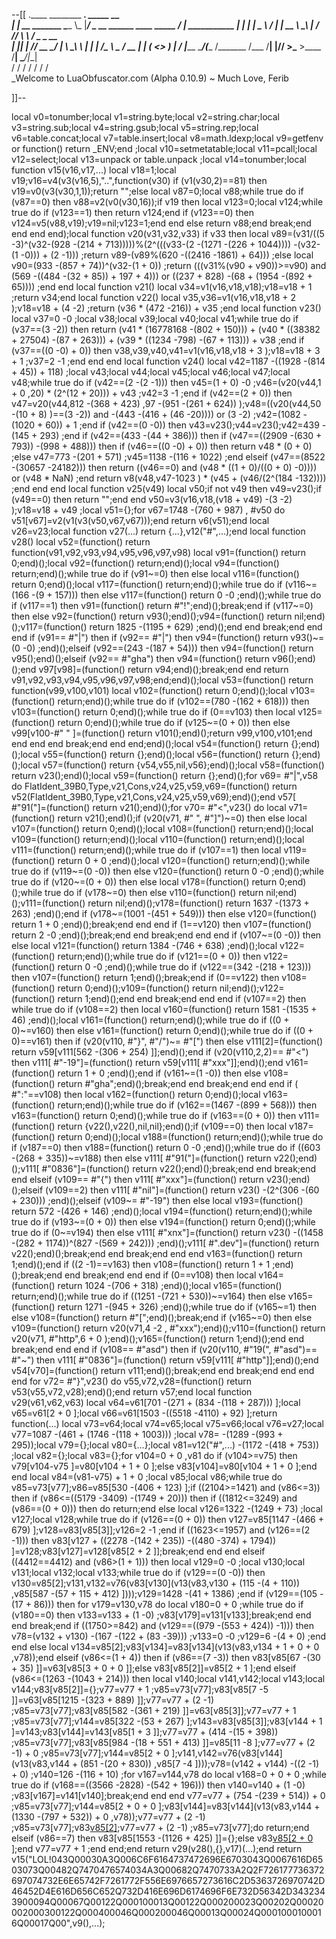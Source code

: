 --[[
 .____                  ________ ___.    _____                           __                
 |    |    __ _______   \_____  \\_ |___/ ____\_ __  ______ ____ _____ _/  |_  ___________ 
 |    |   |  |  \__  \   /   |   \| __ \   __\  |  \/  ___// ___\\__  \\   __\/  _ \_  __ \
 |    |___|  |  // __ \_/    |    \ \_\ \  | |  |  /\___ \\  \___ / __ \|  | (  <_> )  | \/
 |_______ \____/(____  /\_______  /___  /__| |____//____  >\___  >____  /__|  \____/|__|   
         \/          \/         \/    \/                \/     \/     \/                   
          \_Welcome to LuaObfuscator.com   (Alpha 0.10.9) ~  Much Love, Ferib 

]]--

local v0=tonumber;local v1=string.byte;local v2=string.char;local v3=string.sub;local v4=string.gsub;local v5=string.rep;local v6=table.concat;local v7=table.insert;local v8=math.ldexp;local v9=getfenv or function() return _ENV;end ;local v10=setmetatable;local v11=pcall;local v12=select;local v13=unpack or table.unpack ;local v14=tonumber;local function v15(v16,v17,...) local v18=1;local v19;v16=v4(v3(v16,5),"..",function(v30) if (v1(v30,2)==81) then v19=v0(v3(v30,1,1));return "";else local v87=0;local v88;while true do if (v87==0) then v88=v2(v0(v30,16));if v19 then local v123=0;local v124;while true do if (v123==1) then return v124;end if (v123==0) then v124=v5(v88,v19);v19=nil;v123=1;end end else return v88;end break;end end end end);local function v20(v31,v32,v33) if v33 then local v89=(v31/((5 -3)^(v32-(928 -(214 + 713)))))%(2^(((v33-(2 -(1271 -(226 + 1044)))) -(v32-(1 -0))) + (2 -1))) ;return v89-(v89%(620 -((2416 -1861) + 64))) ;else local v90=(933 -(857 + 74))^(v32-(1 + 0)) ;return (((v31%(v90 + v90))>=v90) and (569 -((484 -(32 + 85)) + 197 + 4))) or ((237 + 828) -(68 + (1954 -(892 + 65)))) ;end end local function v21() local v34=v1(v16,v18,v18);v18=v18 + 1 ;return v34;end local function v22() local v35,v36=v1(v16,v18,v18 + 2 );v18=v18 + (4 -2) ;return (v36 * (472 -216)) + v35 ;end local function v23() local v37=0 -0 ;local v38;local v39;local v40;local v41;while true do if (v37==(3 -2)) then return (v41 * (16778168 -(802 + 150))) + (v40 * ((38382 + 27504) -(87 + 263))) + (v39 * ((1234 -798) -(67 + 113))) + v38 ;end if (v37==((0 -0) + 0)) then v38,v39,v40,v41=v1(v16,v18,v18 + 3 );v18=v18 + 3 + 1 ;v37=2 -1 ;end end end local function v24() local v42=1187 -((1928 -(814 + 45)) + 118) ;local v43;local v44;local v45;local v46;local v47;local v48;while true do if (v42==(2 -(2 -1))) then v45=(1 + 0) -0 ;v46=(v20(v44,1 + 0 ,20) * (2^(12 + 20))) + v43 ;v42=3 -1 ;end if (v42==(2 + 0)) then v47=v20(v44,812 -(368 + 423) ,97 -(951 -(261 + 624)) );v48=((v20(v44,50 -(10 + 8) )==(3 -2)) and  -(443 -(416 + (46 -20)))) or (3 -2) ;v42=(1082 -(1020 + 60)) + 1 ;end if (v42==(0 -0)) then v43=v23();v44=v23();v42=439 -(145 + 293) ;end if (v42==(433 -(44 + 386))) then if (v47==((2909 -(630 + 793)) -(998 + 488))) then if (v46==((0 -0) + 0)) then return v48 * (0 + 0) ;else v47=773 -(201 + 571) ;v45=1138 -(116 + 1022) ;end elseif (v47==(8522 -(30657 -24182))) then return ((v46==0) and (v48 * ((1 + 0)/((0 + 0) -0)))) or (v48 * NaN) ;end return v8(v48,v47-1023 ) * (v45 + (v46/(2^(184 -132)))) ;end end end local function v25(v49) local v50;if  not v49 then v49=v23();if (v49==0) then return "";end end v50=v3(v16,v18,(v18 + v49) -(3 -2) );v18=v18 + v49 ;local v51={};for v67=1748 -(760 + 987) , #v50 do v51[v67]=v2(v1(v3(v50,v67,v67)));end return v6(v51);end local v26=v23;local function v27(...) return {...},v12("#",...);end local function v28() local v52=(function() return function(v91,v92,v93,v94,v95,v96,v97,v98) local v91=(function() return 0;end)();local v92=(function() return;end)();local v94=(function() return;end)();while true do if (v91~=0) then else local v116=(function() return 0;end)();local v117=(function() return;end)();while true do if (v116~=(166 -(9 + 157))) then else v117=(function() return 0 -0 ;end)();while true do if (v117==1) then v91=(function() return  #"!";end)();break;end if (v117~=0) then else v92=(function() return v93();end)();v94=(function() return nil;end)();v117=(function() return 1825 -(1195 + 629) ;end)();end end break;end end end if (v91== #"|") then if (v92== #"|") then v94=(function() return v93()~=(0 -0) ;end)();elseif (v92==(243 -(187 + 54))) then v94=(function() return v95();end)();elseif (v92== #"gha") then v94=(function() return v96();end)();end v97[v98]=(function() return v94;end)();break;end end return v91,v92,v93,v94,v95,v96,v97,v98;end;end)();local v53=(function() return function(v99,v100,v101) local v102=(function() return 0;end)();local v103=(function() return;end)();while true do if (v102==(780 -(162 + 618))) then v103=(function() return 0;end)();while true do if (0==v103) then local v125=(function() return 0;end)();while true do if (v125~=(0 + 0)) then else v99[v100-#" " ]=(function() return v101();end)();return v99,v100,v101;end end end end break;end end end;end)();local v54=(function() return {};end)();local v55=(function() return {};end)();local v56=(function() return {};end)();local v57=(function() return {v54,v55,nil,v56};end)();local v58=(function() return v23();end)();local v59=(function() return {};end)();for v69= #"|",v58 do FlatIdent_39B0,Type,v21,Cons,v24,v25,v59,v69=(function() return v52(FlatIdent_39B0,Type,v21,Cons,v24,v25,v59,v69);end)();end v57[ #"91("]=(function() return v21();end)();for v70= #"<",v23() do local v71=(function() return v21();end)();if (v20(v71, #" ", #"]")~=0) then else local v107=(function() return 0;end)();local v108=(function() return;end)();local v109=(function() return;end)();local v110=(function() return;end)();local v111=(function() return;end)();while true do if (v107==1) then local v119=(function() return 0 + 0 ;end)();local v120=(function() return;end)();while true do if (v119~=(0 -0)) then else v120=(function() return 0 -0 ;end)();while true do if (v120~=(0 + 0)) then else local v178=(function() return 0;end)();while true do if (v178~=0) then else v110=(function() return nil;end)();v111=(function() return nil;end)();v178=(function() return 1637 -(1373 + 263) ;end)();end if (v178~=(1001 -(451 + 549))) then else v120=(function() return 1 + 0 ;end)();break;end end end if (1==v120) then v107=(function() return 2 -0 ;end)();break;end end break;end end end if (v107~=(0 -0)) then else local v121=(function() return 1384 -(746 + 638) ;end)();local v122=(function() return;end)();while true do if (v121==(0 + 0)) then v122=(function() return 0 -0 ;end)();while true do if (v122==(342 -(218 + 123))) then v107=(function() return 1;end)();break;end if (0==v122) then v108=(function() return 0;end)();v109=(function() return nil;end)();v122=(function() return 1;end)();end end break;end end end if (v107==2) then while true do if (v108==2) then local v160=(function() return 1581 -(1535 + 46) ;end)();local v161=(function() return;end)();while true do if ((0 + 0)~=v160) then else v161=(function() return 0;end)();while true do if ((0 + 0)==v161) then if (v20(v110, #"}", #"/")~= #"[") then else v111[2]=(function() return v59[v111[562 -(306 + 254) ]];end)();end if (v20(v110,2,2)== #"<") then v111[ #"-19"]=(function() return v59[v111[ #"xxx"]];end)();end v161=(function() return 1 + 0 ;end)();end if (v161~=(1 -0)) then else v108=(function() return  #"gha";end)();break;end end break;end end end if ( #":"==v108) then local v162=(function() return 0;end)();local v163=(function() return;end)();while true do if (v162==(1467 -(899 + 568))) then v163=(function() return 0;end)();while true do if (v163==(0 + 0)) then v111=(function() return {v22(),v22(),nil,nil};end)();if (v109==0) then local v187=(function() return 0;end)();local v188=(function() return;end)();while true do if (v187==0) then v188=(function() return 0 -0 ;end)();while true do if ((603 -(268 + 335))~=v188) then else v111[ #"91("]=(function() return v22();end)();v111[ #"0836"]=(function() return v22();end)();break;end end break;end end elseif (v109== #"{") then v111[ #"xxx"]=(function() return v23();end)();elseif (v109==2) then v111[ #"nil"]=(function() return v23() -(2^(306 -(60 + 230))) ;end)();elseif (v109~= #"-19") then else local v193=(function() return 572 -(426 + 146) ;end)();local v194=(function() return;end)();while true do if (v193~=(0 + 0)) then else v194=(function() return 0;end)();while true do if (0~=v194) then else v111[ #"xnx"]=(function() return v23() -((1458 -(282 + 1174))^(827 -(569 + 242))) ;end)();v111[ #".dev"]=(function() return v22();end)();break;end end break;end end end v163=(function() return 1;end)();end if ((2 -1)==v163) then v108=(function() return 1 + 1 ;end)();break;end end break;end end end if (0==v108) then local v164=(function() return 1024 -(706 + 318) ;end)();local v165=(function() return;end)();while true do if ((1251 -(721 + 530))~=v164) then else v165=(function() return 1271 -(945 + 326) ;end)();while true do if (v165~=1) then else v108=(function() return  #"[";end)();break;end if (v165~=0) then else v109=(function() return v20(v71,4 -2 , #"xxx");end)();v110=(function() return v20(v71, #"http",6 + 0 );end)();v165=(function() return 1;end)();end end break;end end end if (v108== #"asd") then if (v20(v110, #"19(", #"asd")== #"~") then v111[ #"0836"]=(function() return v59[v111[ #"http"]];end)();end v54[v70]=(function() return v111;end)();break;end end break;end end end end for v72= #"}",v23() do v55,v72,v28=(function() return v53(v55,v72,v28);end)();end return v57;end local function v29(v61,v62,v63) local v64=v61[701 -(271 + (834 -(118 + 287))) ];local v65=v61[2 + 0 ];local v66=v61[1503 -((5518 -4110) + 92) ];return function(...) local v73=v64;local v74=v65;local v75=v66;local v76=v27;local v77=1087 -(461 + (1746 -(118 + 1003))) ;local v78= -(1289 -(993 + 295));local v79={};local v80={...};local v81=v12("#",...) -(1172 -(418 + 753)) ;local v82={};local v83={};for v104=0 + 0 ,v81 do if (v104>=v75) then v79[v104-v75 ]=v80[v104 + 1 + 0 ];else v83[v104]=v80[v104 + 1 + 0 ];end end local v84=(v81-v75) + 1 + 0 ;local v85;local v86;while true do v85=v73[v77];v86=v85[530 -(406 + 123) ];if ((2104>=1421) and (v86<=3)) then if (v86<=((5179 -3409) -(1749 + 20))) then if ((1812<=3249) and (v86==(0 + 0))) then do return;end else local v126=1322 -(1249 + 73) ;local v127;local v128;while true do if (v126==(0 + 0)) then v127=v85[1147 -(466 + 679) ];v128=v83[v85[3]];v126=2 -1 ;end if ((1623<=1957) and (v126==(2 -1))) then v83[v127 + ((2278 -(142 + 235)) -((480 -374) + 1794)) ]=v128;v83[v127]=v128[v85[2 + 2 ]];break;end end end elseif ((4412==4412) and (v86>(1 + 1))) then local v129=0 -0 ;local v130;local v131;local v132;local v133;while true do if (v129==(0 -0)) then v130=v85[2];v131,v132=v76(v83[v130](v13(v83,v130 + (115 -(4 + 110)) ,v85[587 -(57 + 115 + 412) ])));v129=1428 -(41 + 1386) ;end if (v129==(105 -(17 + 86))) then for v179=v130,v78 do local v180=0 + 0 ;while true do if (v180==0) then v133=v133 + (1 -0) ;v83[v179]=v131[v133];break;end end end break;end if ((1750>=842) and (v129==((979 -(553 + 424)) -1))) then v78=(v132 + v130) -(167 -(122 + (83 -39))) ;v133=0 -0 ;v129=6 -(4 + 0) ;end end else local v134=v85[2];v83[v134]=v83[v134](v13(v83,v134 + 1 + 0 + 0 ,v78));end elseif (v86<=(1 + 4)) then if (v86==(7 -3)) then v83[v85[67 -(30 + 35) ]]=v63[v85[3 + 0 + 0 ]];else v83[v85[2]]=v85[2 + 1 ];end elseif (v86<=(1263 -(1043 + 214))) then local v140;local v141,v142;local v143;local v144;v83[v85[2]]={};v77=v77 + 1 ;v85=v73[v77];v83[v85[7 -5 ]]=v63[v85[1215 -(323 + 889) ]];v77=v77 + (2 -1) ;v85=v73[v77];v83[v85[582 -(361 + 219) ]]=v63[v85[3]];v77=v77 + 1 ;v85=v73[v77];v144=v85[322 -(53 + 267) ];v143=v83[v85[3]];v83[v144 + 1 ]=v143;v83[v144]=v143[v85[1 + 3 ]];v77=v77 + (414 -(15 + 398)) ;v85=v73[v77];v83[v85[984 -(18 + 551 + 413) ]]=v85[11 -8 ];v77=v77 + (2 -1) + 0 ;v85=v73[v77];v144=v85[2 + 0 ];v141,v142=v76(v83[v144](v13(v83,v144 + (851 -(20 + 830)) ,v85[7 -4 ])));v78=(v142 + v144) -((2 -1) + 0) ;v140=126 -(116 + 10) ;for v167=v144,v78 do local v168=0 + 0 + 0 ;while true do if (v168==((3566 -2828) -(542 + 196))) then v140=v140 + (1 -0) ;v83[v167]=v141[v140];break;end end end v77=v77 + (754 -(239 + 514)) + 0 ;v85=v73[v77];v144=v85[2 + 0 + 0 ];v83[v144]=v83[v144](v13(v83,v144 + (1330 -(797 + 532)) + 0 ,v78));v77=v77 + (2 -1) ;v85=v73[v77];v83[v85[2]]();v77=v77 + (2 -1) ;v85=v73[v77];do return;end elseif (v86==7) then v83[v85[1553 -(1126 + 425) ]]={};else v83[v85[2 + 0 ]]();end v77=v77 + 1 ;end end;end return v29(v28(),{},v17)(...);end return v15("LOL!043Q00030A3Q006C6F6164737472696E6703043Q0067616D6503073Q00482Q7470476574034A3Q00682Q7470733A2Q2F726177736372697074732E6E65742F7261772F556E6976657273616C2D5363726970742D46452D4E616D656C652Q732D416E696D6174696F6E732D56342D3432343900094Q00067Q00122Q000100013Q00122Q000200023Q00202Q00020002000300122Q000400046Q000200046Q00013Q00024Q0001000100016Q00017Q00",v9(),...);
